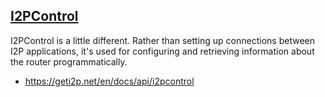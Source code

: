 
[I2PControl](https://geti2p.net/en/docs/api/i2pcontrol)
----------

I2PControl is a little different. Rather than setting up connections between
I2P applications, it's used for configuring and retrieving information about the
router programmatically.

 - https://geti2p.net/en/docs/api/i2pcontrol
